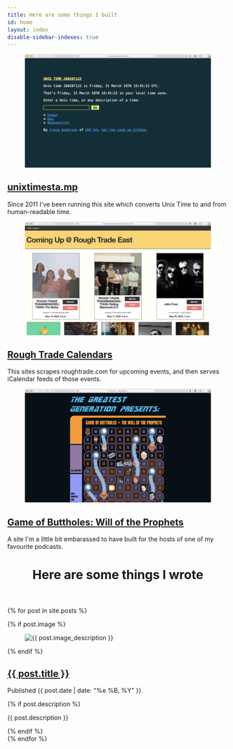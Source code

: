 ```yaml
---
title: Here are some things I built
id: home
layout: index
disable-sidebar-indexes: true
---
```



<article class="thing-i-built preview">
  <figure><img src="/assets/screenshots/unixtimestamp.jpg"></figure>
  <div>
    <h1><a href="http://unixtimesta.mp" data-fathom-goal-id="RIVS7KEW">unixtimesta.mp</a></h1>
    <p>Since 2011 I've been running this site which converts Unix Time to and from human-readable time.</p>
  </div>
</article>
<article class="thing-i-built preview">
  <figure><img src="/assets/screenshots/rough-trade.jpg"></figure>
  <div>
    <h1><a href="https://rough-trade-calendars.craiga.id.au" data-fathom-goal-id="FN3V3C8A">Rough Trade Calendars</a></h1>
    <p>This sites scrapes roughtrade.com for upcoming events, and then serves iCalendar feeds of those events.</p>
  </div>
</article>
<article class="thing-i-built preview">
  <figure><img src="/assets/screenshots/will-of-the-prophets.jpg"></figure>
  <div>
    <h1><a href="http://gagh.biz/game" data-fathom-goal-id="CDWN0BWW">Game of Buttholes: Will of the Prophets</a></h1>
    <p>A site I'm a little bit embarassed to have built for the hosts of one of my favourite podcasts.</p>
  </div>
</article>

<header>
  <h1>Here are some things I wrote</h1>
</header>

{% for post in site.posts %}
<article class="preview">
  {% if post.image %}
    <figure><img src="{{ post.image }}" alt="{{ post.image_description }}"></figure>
  {% endif %}
  <div>
    <h1><a href="{{ post.url }}">{{ post.title }}</a></h1>
    <p class="small">Published {{ post.date | date: "%e %B, %Y" }}.</p>
    {% if post.description %}
        <p>{{ post.description }}</p>
    {% endif %}
  </div>
</article>
{% endfor %}
